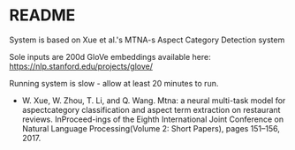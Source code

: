 # README
System is based on Xue et al.'s MTNA-s Aspect Category Detection system

Sole inputs are 200d GloVe embeddings available here: https://nlp.stanford.edu/projects/glove/ 

Running system is slow - allow at least 20 minutes to run.

- W. Xue, W. Zhou, T. Li, and Q. Wang.  Mtna:  a neural multi-task model for aspectcategory classification and aspect term extraction on restaurant reviews. InProceed-ings  of  the  Eighth  International  Joint  Conference  on  Natural  Language  Processing(Volume 2:  Short Papers), pages 151–156, 2017.
